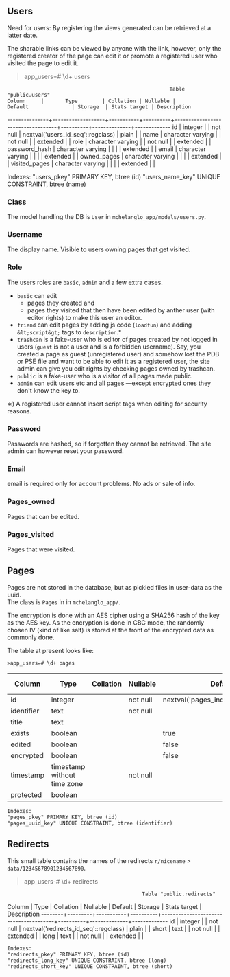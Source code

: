 ## Users
Need for users: By registering the views generated can be retrieved at a latter date.

The sharable links can be viewed by anyone with the link, 
however, only the registered creator of the page can edit it or promote a registered user who visited the page to edit it.

> app_users=# \d+ users
>
                                                         Table "public.users"
    Column     |       Type        | Collation | Nullable |              Default              | Storage  | Stats target | Description 
---------------+-------------------+-----------+----------+-----------------------------------+----------+--------------+-------------
 id            | integer           |           | not null | nextval('users_id_seq'::regclass) | plain    |              | 
 name          | character varying |           | not null |                                   | extended |              | 
 role          | character varying |           | not null |                                   | extended |              | 
 password_hash | character varying |           |          |                                   | extended |              | 
 email         | character varying |           |          |                                   | extended |              | 
 owned_pages   | character varying |           |          |                                   | extended |              | 
 visited_pages | character varying |           |          |                                   | extended |              | 

Indexes:
    "users_pkey" PRIMARY KEY, btree (id)
    "users_name_key" UNIQUE CONSTRAINT, btree (name)


### Class
The model handling the DB is `User` in `mchelanglo_app/models/users.py`.

### Username
The display name. Visible to users owning pages that get visited.

### Role
The users roles are `basic`, `admin` and a few extra cases.
* `basic` can edit
    * pages they created and
    * pages they visited that then have been edited by anther user (with editor rights) to make this user an editor.
* `friend` can edit pages by adding js code (`loadfun`) and adding `&lt;script&gt;` tags to `description`.*
* `trashcan` is a fake-user who is editor of pages created by not logged in users (`guest` is not a user and is a forbidden username). Say, you created a page as guest (unregistered user) and somehow lost the PDB or PSE file and want to be able to edit it as a registered user, the site admin can give you edit rights by checking pages owned by trashcan.
* `public` is a fake-user who is a visitor of all pages made public.
* `admin` can edit users etc and all pages &mdash;except encrypted ones they don't know the key to.

&lowast;) A registered user cannot insert script tags when editing for security reasons.

### Password
Passwords are hashed, so if forgotten they cannot be retrieved. The site admin can however reset your password.

### Email
email is required only for account problems. No ads or sale of info.

### Pages_owned
Pages that can be edited.

### Pages_visited
Pages that were visited.

## Pages
Pages are not stored in the database, but as pickled files in user-data as the uuid.                                   
The class is `Pages` in in `mchelanglo_app/`.

The encryption is done with an AES cipher using a SHA256 hash of the key as the AES key.
As the encryption is done in CBC mode, the randomly chosen IV (kind of like salt) is stored at the front of the encrypted data as commonly done.

The table at present looks like:


    >app_users=# \d+ pages
    
   Column   |            Type             | Collation | Nullable |               Default                | Storage  | Stats target | Description 
------------|-----------------------------|-----------|----------|--------------------------------------|----------|--------------|-------------
 id         | integer                     |           | not null | nextval('pages_index_seq'::regclass) | plain    |              | 
 identifier | text                        |           | not null |                                      | extended |              | 
 title      | text                        |           |          |                                      | extended |              | 
 exists     | boolean                     |           |          | true                                 | plain    |              | 
 edited     | boolean                     |           |          | false                                | plain    |              | 
 encrypted  | boolean                     |           |          | false                                | plain    |              | 
 timestamp  | timestamp without time zone |           | not null |                                      | plain    |              | 
 protected  | boolean                     |           |          |                                      | plain    |              | 
    
    Indexes:
    "pages_pkey" PRIMARY KEY, btree (id)
    "pages_uuid_key" UNIQUE CONSTRAINT, btree (identifier)


## Redirects

This small table contains the names of the redirects `r/nicename` > `data/12345678901234567890`.

>app_users-# \d+ redirects

                                                Table "public.redirects"
 Column |  Type   | Collation | Nullable |                Default                | Storage  | Stats target | Description 
--------+---------+-----------+----------+---------------------------------------+----------+--------------+-------------
 id     | integer |           | not null | nextval('redirects_id_seq'::regclass) | plain    |              | 
 short  | text    |           | not null |                                       | extended |              | 
 long   | text    |           | not null |                                       | extended |              | 

    Indexes:
    "redirects_pkey" PRIMARY KEY, btree (id)
    "redirects_long_key" UNIQUE CONSTRAINT, btree (long)
    "redirects_short_key" UNIQUE CONSTRAINT, btree (short)
